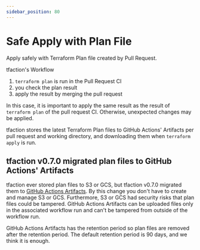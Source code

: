 ```yaml
---
sidebar_position: 80
---
```


# Safe Apply with Plan File

Apply safely with Terraform Plan file created by Pull Request.

tfaction's Workflow

1. `terraform plan` is run in the Pull Request CI
1. you check the plan result
1. apply the result by merging the pull request

In this case, it is important to apply the same result as the result of `terraform plan` of the pull request CI.
Otherwise, unexpected changes may be applied.

tfaction stores the latest Terraform Plan files to GitHub Actions' Artifacts per pull request and working directory, and downloading them when `terraform apply` is run.

## tfaction v0.7.0 migrated plan files to GitHub Actions' Artifacts

tfaction ever stored plan files to S3 or GCS, but tfaction v0.7.0 migrated them to [GitHub Actions Artifacts](https://docs.github.com/en/actions/using-workflows/storing-workflow-data-as-artifacts).
By this change you don't have to create and manage S3 or GCS.
Furthermore, S3 or GCS had security risks that plan files could be tampered.
GitHub Actions Artifacts can be uploaded files only in the associated workflow run and can't be tampered from outside of the workflow run.

GitHub Actions Artifacts has the retention period so plan files are removed after the retention period.
The default retention period is 90 days, and we think it is enough.
